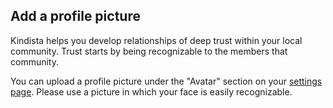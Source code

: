 
## Add a profile picture

Kindista helps you develop relationships of deep trust within your local
community.
Trust starts by being recognizable to the members that community.

You can upload a profile picture under the "Avatar" section on your
[settings page](https://kindista.org/settings).
Please use a picture in which your face is easily recognizable.

